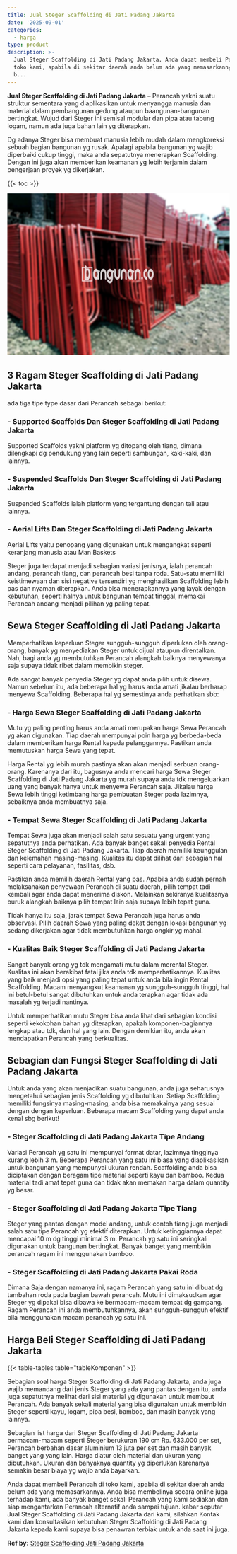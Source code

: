 ```yaml
---
title: Jual Steger Scaffolding di Jati Padang Jakarta
date: '2025-09-01'
categories:
  - harga
type: product
description: >-
  Jual Steger Scaffolding di Jati Padang Jakarta. Anda dapat membeli Perancah di
  toko kami, apabila di sekitar daerah anda belum ada yang memasarkannya. Anda
  b...
---
```


**Jual Steger Scaffolding di Jati Padang Jakarta** – Perancah yakni suatu struktur sementara yang diaplikasikan untuk menyangga manusia dan material dalam pembangunan gedung ataupun baangunan-bangunan bertingkat. Wujud dari Steger ini semisal modular dan pipa atau tabung logam, namun ada juga bahan lain yg diterapkan.

Dg adanya Steger bisa membuat manusia lebih mudah dalam mengkoreksi sebuah bagian bangunan yg rusak. Apalagi apabila bangunan yg wajib diperbaiki cukup tinggi, maka anda sepatutnya menerapkan Scaffolding. Dengan ini juga akan memberikan keamanan yg lebih terjamin dalam pengerjaan proyek yg dikerjakan.

{{< toc >}}

![Jual Steger Scaffolding di Jati Padang Jakarta](/images/sewa-scaffolding-steger-08.png)

## 3 Ragam Steger Scaffolding di Jati Padang Jakarta

ada tiga tipe type dasar dari Perancah sebagai berikut:

### \- Supported Scaffolds Dan Steger Scaffolding di Jati Padang Jakarta

Supported Scaffolds yakni platform yg ditopang oleh tiang, dimana dilengkapi dg pendukung yang lain seperti sambungan, kaki-kaki, dan lainnya.

### \- Suspended Scaffolds Dan Steger Scaffolding di Jati Padang Jakarta

Suspended Scaffolds ialah platform yang tergantung dengan tali atau lainnya.

### \- Aerial Lifts Dan Steger Scaffolding di Jati Padang Jakarta

Aerial Lifts yaitu penopang yang digunakan untuk mengangkat seperti keranjang manusia atau Man Baskets

Steger juga terdapat menjadi sebagian variasi jenisnya, ialah perancah andang, perancah tiang, dan perancah besi tanpa roda. Satu-satu memiliki keistimewaan dan sisi negative tersendiri yg menghasilkan Scaffolding lebih pas dan nyaman diterapkan. Anda bisa menerapkannya yang layak dengan kebutuhan, seperti halnya untuk bangunan tempat tinggal, memakai Perancah andang menjadi pilihan yg paling tepat.

## Sewa Steger Scaffolding di Jati Padang Jakarta

Memperhatikan keperluan Steger sungguh-sungguh diperlukan oleh orang-orang, banyak yg menyediakan Steger untuk dijual ataupun direntalkan. Nah, bagi anda yg membutuhkan Perancah alangkah baiknya menyewanya saja supaya tidak ribet dalam membikin steger.

Ada sangat banyak penyedia Steger yg dapat anda pilih untuk disewa. Namun sebelum itu, ada beberapa hal yg harus anda amati jikalau berharap menyewa Scaffolding. Beberapa hal yg semestinya anda perhatikan sbb:

### \- Harga Sewa Steger Scaffolding di Jati Padang Jakarta

Mutu yg paling penting harus anda amati merupakan harga Sewa Perancah yg akan digunakan. Tiap daerah mempunyai poin harga yg berbeda-beda dalam memberikan harga Rental kepada pelanggannya. Pastikan anda memutuskan harga Sewa yang tepat.

Harga Rental yg lebih murah pastinya akan akan menjadi serbuan orang-orang. Karenanya dari itu, bagusnya anda mencari harga Sewa Steger Scaffolding di Jati Padang Jakarta yg murah supaya anda tdk mengeluarkan uang yang banyak hanya untuk menyewa Perancah saja. Jikalau harga Sewa lebih tinggi ketimbang harga pembuatan Steger pada lazimnya, sebaiknya anda membuatnya saja.

### \- Tempat Sewa Steger Scaffolding di Jati Padang Jakarta

Tempat Sewa juga akan menjadi salah satu sesuatu yang urgent yang sepatutnya anda perhatikan. Ada banyak banget sekali penyedia Rental Steger Scaffolding di Jati Padang Jakarta. Tiap daerah memiliki keunggulan dan kelemahan masing-masing. Kualitas itu dapat dilihat dari sebagian hal seperti cara pelayanan, fasilitas, dsb.

Pastikan anda memilih daerah Rental yang pas. Apabila anda sudah pernah melaksanakan penyewaan Perancah di suatu daerah, pilih tempat tadi kembali agar anda dapat menerima diskon. Melainkan sekiranya kualitasnya buruk alangkah baiknya pilih tempat lain saja supaya lebih tepat guna.

Tidak hanya itu saja, jarak tempat Sewa Perancah juga harus anda observasi. Pilih daerah Sewa yang paling dekat dengan lokasi bangunan yg sedang dikerjakan agar tidak membutuhkan harga ongkir yg mahal.

### \- Kualitas Baik Steger Scaffolding di Jati Padang Jakarta

Sangat banyak orang yg tdk mengamati mutu dalam merental Steger. Kualitas ini akan berakibat fatal jika anda tdk memperhatikannya. Kualitas yang baik menjadi opsi yang paling tepat untuk anda bila ingin Rental Scaffolding. Macam menyangkut keamanan yg sungguh-sungguh tinggi, hal ini betul-betul sangat dibutuhkan untuk anda terapkan agar tidak ada masalah yg terjadi nantinya.

Untuk memperhatikan mutu Steger bisa anda lihat dari sebagian kondisi seperti kekokohan bahan yg diterapkan, apakah komponen-bagiannya lengkap atau tdk, dan hal yang lain. Dengan demikian itu, anda akan mendapatkan Perancah yang berkualitas.

## Sebagian dan Fungsi Steger Scaffolding di Jati Padang Jakarta

Untuk anda yang akan menjadikan suatu bangunan, anda juga seharusnya mengetahui sebagian jenis Scaffolding yg dibutuhkan. Setiap Scaffolding memiliki fungsinya masing-masing, anda bisa memakainya yang sesuai dengan dengan keperluan. Beberapa macam Scaffolding yang dapat anda kenal sbg berikut!

### \- Steger Scaffolding di Jati Padang Jakarta Tipe Andang

Variasi Perancah yg satu ini mempunyai format datar, lazimnya tingginya kurang lebih 3 m. Beberapa Perancah yang satu ini biasa yang diaplikasikan untuk bangunan yang mempunyai ukuran rendah. Scaffolding anda bisa diciptakan dengan beragam tipe material seperti kayu dan bamboo. Kedua material tadi amat tepat guna dan tidak akan memakan harga dalam quantity yg besar.

### \- Steger Scaffolding di Jati Padang Jakarta Tipe Tiang

Steger yang pantas dengan model andang, untuk contoh tiang juga menjadi salah satu tipe Perancah yg efektif diterapkan. Untuk ketinggiannya dapat mencapai 10 m dg tinggi minimal 3 m. Perancah yg satu ini seringkali digunakan untuk bangunan bertingkat. Banyak banget yang membikin perancah ragam ini menggunakan bamboo.

### \- Steger Scaffolding di Jati Padang Jakarta Pakai Roda

Dimana Saja dengan namanya ini, ragam Perancah yang satu ini dibuat dg tambahan roda pada bagian bawah perancah. Mutu ini dimaksudkan agar Steger yg dipakai bisa dibawa ke bermacam-macam tempat dg gampang. Ragam Perancah ini anda membutuhkannya, akan sungguh-sungguh efektif bila menggunakan macam perancah yg satu ini.

## Harga Beli Steger Scaffolding di Jati Padang Jakarta

{{< table-tables table="tableKomponen" >}}

Sebagian soal harga Steger Scaffolding di Jati Padang Jakarta, anda juga wajib memandang dari jenis Steger yang ada yang pantas dengan itu, anda juga sepatutnya melihat dari sisi material yg digunakan untuk membaut Perancah. Ada banyak sekali material yang bisa digunakan untuk membikin Steger seperti kayu, logam, pipa besi, bamboo, dan masih banyak yang lainnya.

Sebagian list harga dari Steger Scaffolding di Jati Padang Jakarta bermacam-macam seperti Steger berukuran 190 cm Rp. 633.000 per set, Perancah berbahan dasar aluminium 13 juta per set dan masih banyak banget yang yang lain. Harga diatur oleh material dan ukuran yang dibutuhkan. Ukuran dan banyaknya quantity yg diperlukan karenanya semakin besar biaya yg wajib anda bayarkan.

Anda dapat membeli Perancah di toko kami, apabila di sekitar daerah anda belum ada yang memasarkannya. Anda bisa membelinya secara online juga terhadap kami, ada banyak banget sekali Perancah yang kami sediakan dan siap mengantarkan Perancah alternatif anda sampai tujuan. kabar seputar Jual Steger Scaffolding di Jati Padang Jakarta dari kami, silahkan Kontak kami dan konsultasikan kebutuhan Steger Scaffolding di Jati Padang Jakarta kepada kami supaya bisa penawran terbiak untuk anda saat ini juga.

**Ref by:** [Steger Scaffolding Jati Padang Jakarta](https://id.wikipedia.org/wiki/Steger)
